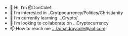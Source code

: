 - 👋 Hi, I’m @DonCole1
- 👀 I’m interested in ..Crytpocurrency/Politics/Christianity
- 🌱 I’m currently learning ...Crypto/
- 💞️ I’m looking to collaborate on ...Cryptocurrency
- 📫 How to reach me ...Donaldraycole@aol.com

<!---
DonCole1/DonCole1 is a ✨ special ✨ repository because its `README.md` (this file) appears on your GitHub profile.
You can click the Preview link to take a look at your changes.
--->
